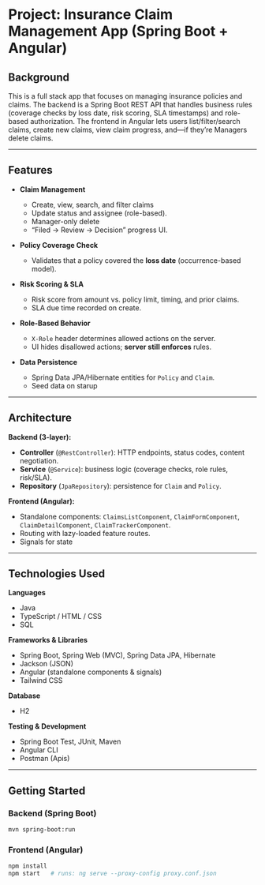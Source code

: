 
# Project: Insurance Claim Management App (Spring Boot + Angular)

## Background
This is a full stack app that focuses on  managing insurance policies and claims. The backend is a Spring Boot REST API that handles 
business rules (coverage checks by loss date, risk scoring, SLA timestamps) and role-based authorization. The frontend in Angular lets users list/filter/search claims, create new claims, view claim progress, and—if they’re Managers delete claims.

---

## Features

- **Claim Management**
  - Create, view, search, and filter claims 
  - Update status and assignee (role-based).
  - Manager-only delete 
  - “Filed → Review → Decision” progress UI.

- **Policy Coverage Check**
  - Validates that a policy covered the **loss date** (occurrence-based model).  


- **Risk Scoring & SLA**
  - Risk score from amount vs. policy limit, timing, and prior claims.
  - SLA due time recorded on create.

- **Role-Based Behavior**
  - `X-Role` header determines allowed actions on the server.
  - UI hides disallowed actions; **server still enforces** rules.

- **Data Persistence**
  - Spring Data JPA/Hibernate entities for `Policy` and `Claim`.
  - Seed data on starup

---

## Architecture

**Backend (3-layer):**
- **Controller** (`@RestController`): HTTP endpoints, status codes, content negotiation.
- **Service** (`@Service`): business logic (coverage checks, role rules, risk/SLA).
- **Repository** (`JpaRepository`): persistence for `Claim` and `Policy`.

**Frontend (Angular):**
- Standalone components: `ClaimsListComponent`, `ClaimFormComponent`, `ClaimDetailComponent`, `ClaimTrackerComponent`.
- Routing with lazy-loaded feature routes.
- Signals for state 
---

## Technologies Used

**Languages**
- Java
- TypeScript / HTML / CSS
- SQL

**Frameworks & Libraries**
- Spring Boot, Spring Web (MVC), Spring Data JPA, Hibernate
- Jackson (JSON)
- Angular (standalone components & signals)
- Tailwind CSS 

**Database**
- H2 

**Testing & Development**
- Spring Boot Test, JUnit, Maven
- Angular CLI
- Postman (Apis)

---
## Getting Started

### Backend (Spring Boot)

~~~bash
mvn spring-boot:run
~~~

### Frontend (Angular)

~~~bash
npm install
npm start   # runs: ng serve --proxy-config proxy.conf.json
~~~




